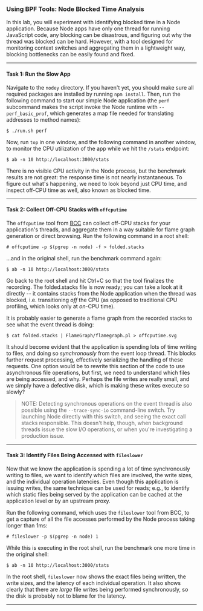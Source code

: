 ### Using BPF Tools: Node Blocked Time Analysis

In this lab, you will experiment with identifying blocked time in a Node application. Because Node apps have only one thread for running JavaScript code, any blocking can be disastrous, and figuring out why the thread was blocked can be hard. However, with a tool designed for monitoring context switches and aggregating them in a lightweight way, blocking bottlenecks can be easily found and fixed.

- - -

#### Task 1: Run the Slow App

Navigate to the `nodey` directory. If you haven't yet, you should make sure all required packages are installed by running `npm install`. Then, run the following command to start our simple Node application (the `perf` subcommand makes the script invoke the Node runtime with `--perf_basic_prof`, which generates a map file needed for translating addresses to method names):

```
$ ./run.sh perf
```

Now, run `top` in one window, and the following command in another window, to monitor the CPU utilization of the app while we hit the `/stats` endpoint:

```
$ ab -n 10 http://localhost:3000/stats
```

There is no visible CPU activity in the Node process, but the benchmark results are not great: the response time is not nearly instantaneous. To figure out what's happening, we need to look beyond just CPU time, and inspect off-CPU time as well, also known as blocked time.

- - -

#### Task 2: Collect Off-CPU Stacks with `offcputime`

The `offcputime` tool from [BCC](https://github.com/iovisor/bcc) can collect off-CPU stacks for your application's threads, and aggregate them in a way suitable for flame graph generation or direct browsing. Run the following command in a root shell:

```
# offcputime -p $(pgrep -n node) -f > folded.stacks
```

...and in the original shell, run the benchmark command again:

```
$ ab -n 10 http://localhost:3000/stats
```

Go back to the root shell and hit Ctrl+C so that the tool finalizes the recording. The folded.stacks file is now ready; you can take a look at it directly -- it contains stacks from the Node application when the thread was blocked, i.e. transitioning _off_ the CPU (as opposed to traditional CPU profiling, which looks only at _on_-CPU time).

It is probably easier to generate a flame graph from the recorded stacks to see what the event thread is doing:

```
$ cat folded.stacks | FlameGraph/flamegraph.pl > offcputime.svg
```

It should become evident that the application is spending lots of time writing to files, and doing so _synchronously_ from the event loop thread. This blocks further request processing, effectively serializing the handling of these requests. One option would be to rewrite this section of the code to use asynchronous file operations, but first, we need to understand which files are being accessed, and why. Perhaps the file writes are really small, and we simply have a defective
disk, which is making these writes execute so slowly?

> NOTE: Detecting synchronous operations on the event thread is also possible using the `--trace-sync-io` command-line switch. Try launching Node directly with this switch, and seeing the exact call stacks responsible. This doesn't help, though, when background threads issue the slow I/O operations, or when you're investigating a production issue.

- - -

#### Task 3: Identify Files Being Accessed with `fileslower`

Now that we know the application is spending a lot of time synchronously writing to files, we want to identify which files are involved, the write sizes, and the individual operation latencies. Even though this application is issuing writes, the same technique can be used for reads; e.g., to identify which static files being served by the application can be cached at the application level or by an upstream proxy.

Run the following command, which uses the `fileslower` tool from BCC, to get a capture of all the file accesses performed by the Node process taking longer than 1ms:

```
# fileslower -p $(pgrep -n node) 1
```

While this is executing in the root shell, run the benchmark one more time in the original shell:

```
$ ab -n 10 http://localhost:3000/stats
```

In the root shell, `fileslower` now shows the exact files being written, the write sizes, and the latency of each individual operation. It also shows clearly that there are _large_ file writes being performed synchronously, so the disk is probably not to blame for the latency.

- - -
